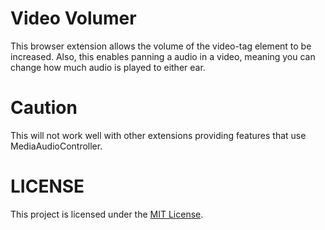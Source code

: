 # Video Volumer
This browser extension allows the volume of the video-tag element to be increased.
Also, this enables panning a audio in a video, meaning you can change how much audio is played to either ear.
# Caution
This will not work well with other extensions providing features that use MediaAudioController.

# LICENSE
This project is licensed under the [MIT License]([https://github.com/Tai-4/Video-Volumer/blob/main/LICENSE]).
